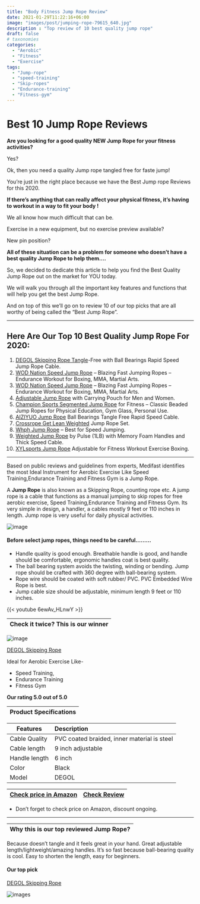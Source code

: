 ```yaml
---
title: "Body Fitness Jump Rope Review"
date: 2021-01-29T11:22:16+06:00
image: "images/post/jumping-rope-79615_640.jpg"
description : "Top review of 10 best quality jump rope"
draft: false
# taxonomies
categories: 
  - "Aerobic"
  - "Fitness"
  - "Exercise"
tags:
  - "Jump-rope"
  - "speed-training"
  - "Skip-ropes"
  - "Endurance-training"
  - "Fitness-gym"
---
```


# Best 10 Jump Rope Reviews


**Are you looking for a good quality NEW Jump Rope for your fitness activities?**

Yes?

Ok, then you need a quality Jump rope tangled free for faste jump!

You’re just in the right place because we have the Best Jump rope Reviews for this 2020.

**If there’s anything that can really affect your physical fitness, it’s having to workout in a way to fit your body !**

We all know how much difficult that can be.

Exercise in a new equipment, but no exercise preview available?

New pin position?

**All of these situation can be a problem for someone who doesn’t have a best quality Jump Rope to help them….**

So, we decided to dedicate this article to help you find the Best Quality Jump Rope out on the market for YOU today. 

We will walk you through all the important key features and functions that will help you get the best Jump Rope.

And on top of this we’ll go on to review 10 of our top picks that are all worthy of being called the “Best Jump Rope”.

___

## Here Are Our Top 10 Best Quality Jump Rope For 2020:

1. [DEGOL Skipping Rope Tangle](https://amzn.to/35aPDmi)-Free with Ball Bearings Rapid Speed Jump Rope Cable.
2. [WOD Nation Speed Jump Rope](https://amzn.to/33bFKlP) – Blazing Fast Jumping Ropes – Endurance Workout for Boxing, MMA, Martial Arts.
3. [WOD Nation Speed Jump Rope](https://amzn.to/35lFa7L) – Blazing Fast Jumping Ropes – Endurance Workout for Boxing, MMA, Martial Arts.
4. [Adjustable Jump Rope](https://amzn.to/2F89I1X) with Carrying Pouch for Men and Women.
5. [Champion Sports Segmented Jump Rope](https://amzn.to/2FcfcIO) for Fitness – Classic Beaded Jump Ropes for Physical Education, Gym Glass, Personal Use.
6. [AIZIYUO Jump Rope](https://amzn.to/326F29S) Ball Bearings Tangle Free Rapid Speed Cable.
7. [Crossrope Get Lean Weighted](https://amzn.to/3lZqpgt) Jump Rope Set.
8. [Whph Jump Rope](https://amzn.to/2ZhTiuL) – Best for Speed Jumping.
9. [Weighted Jump Rope](https://amzn.to/3i8hAyE) by Pulse (1LB) with Memory Foam Handles and Thick Speed Cable.
10. [XYLsports Jump Rope](https://amzn.to/32aAWxM) Adjustable for Fitness Workout Exercise Boxing.
___

Based on public reviews and guidelines from experts, Medifast identifies the most Ideal Instrument for Aerobic Exercise Like Speed Training,Endurance Training and Fitness Gym is a Jump Rope. 

A **Jump Rope** is also known as a Skipping Rope,  counting rope etc. A jump rope is a cable that functions as a manual jumping to skip ropes for free aerobic exercise, Speed Training,Endurance Training and Fitness Gym. Its very simple in design, a handler, a cables mostly 9 feet or 110 inches in length. Jump rope is very useful for daily physical activities.

![image](../../images/post/jump-rope-medifast-768x329.png)


#### Before select jump ropes, things need to be careful………

* Handle quality is good enough. Breathable handle is good, and handle should be comfortable, ergonomic handles coat is best quality.
* The ball bearing system avoids the twisting, winding or bending. Jump rope should be crafted with 360 degree with ball-bearing system.
* Rope wire should be coated with soft rubber/ PVC. PVC Embedded Wire Rope is best.
* Jump cable size should be adjustable, minimum length 9 feet or 110 inches.

{{< youtube 6ewAv_HLnwY >}}

|Check it twice?  This is our winner  |
| ----------------------------------- |

![image](../../images/post/51YYXSJ4T3L._AC_SL1001_-768x671.jpg)

[DEGOL Skipping Rope](https://amzn.to/35aPDmi)

Ideal for Aerobic Exercise Like-
* Speed Training,
* Endurance Training
* Fitness Gym

**Our rating 5.0 out of 5.0**

|Product Specifications|
|----------------------|

|Features     |Description                                |
|-------------|:------------------------------------------|
|Cable Quality|PVC coated braided, inner material is steel|
|Cable length |9 inch adjustable                          |
|Handle length|6 inch                                     |
|Color        |Black                                      |
|Model        |DEGOL                                      |



|[Check price in Amazon](https://amzn.to/35fRDJZ)|[Check Review](https://amzn.to/2R1W4jn#Ask)|
|------------------------------------------------|-------------------------------------------|

* Don’t forget to check price on Amazon, discount ongoing.

----

|Why this is our top reviewed Jump Rope?|
|-|

Because doesn’t tangle and it feels great in your hand.
Great adjustable length/lightweight/amazing handles.
It’s so fast because ball-bearing quality is cool.
Easy to shorten the length, easy for beginners.

#### Our top pick

[DEGOL Skipping Rope](https://amzn.to/35aPDmi)

![images](https://medifast.store/wp-content/uploads/2020/09/51QARHQkBJL._AC_SL1002_-254x300.jpg)